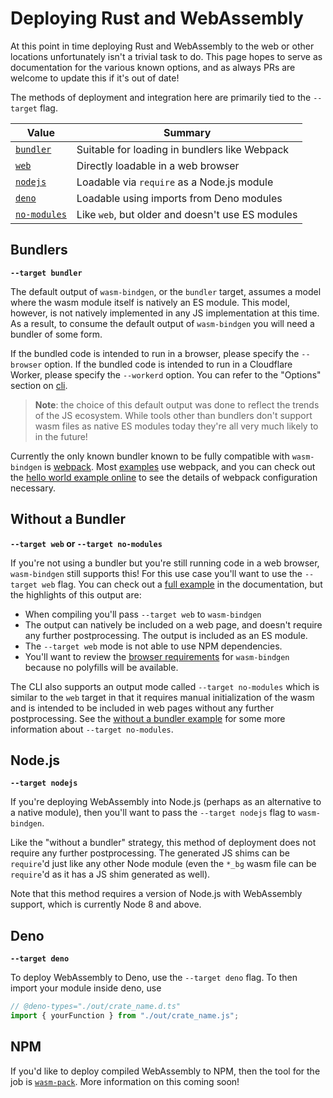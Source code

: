 # Deploying Rust and WebAssembly

At this point in time deploying Rust and WebAssembly to the web or other
locations unfortunately isn't a trivial task to do. This page hopes to serve
as documentation for the various known options, and as always PRs are welcome
to update this if it's out of date!

The methods of deployment and integration here are primarily tied to the
`--target` flag.

| Value           | Summary                                                    |
|-----------------|------------------------------------------------------------|
| [`bundler`]     | Suitable for loading in bundlers like Webpack              |
| [`web`]         | Directly loadable in a web browser                         |
| [`nodejs`]      | Loadable via `require` as a Node.js module                 |
| [`deno`]        | Loadable using imports from Deno modules                   |
| [`no-modules`]  | Like `web`, but older and doesn't use ES modules           |

[`bundler`]: #bundlers
[`web`]: #without-a-bundler
[`no-modules`]: #without-a-bundler
[`nodejs`]: #nodejs
[`deno`]: #deno

## Bundlers

**`--target bundler`**

The default output of `wasm-bindgen`, or the `bundler` target, assumes a model
where the wasm module itself is natively an ES module. This model, however, is not
natively implemented in any JS implementation at this time. As a result, to
consume the default output of `wasm-bindgen` you will need a bundler of some
form.

If the bundled code is intended to run in a browser, please specify the `--browser` option.
If the bundled code is intended to run in a Cloudflare Worker, please specify the `--workerd` option.
You can refer to the "Options" section on [cli](./cli.md#options).

> **Note**: the choice of this default output was done to reflect the trends of
> the JS ecosystem. While tools other than bundlers don't support wasm files as
> native ES modules today they're all very much likely to in the future!

Currently the only known bundler known to be fully compatible with
`wasm-bindgen` is [webpack]. Most [examples] use webpack, and you can check out
the [hello world example online] to see the details of webpack configuration
necessary.

[webpack]: https://webpack.js.org/
[examples]: ../examples/index.html
[hello world example online]: ../examples/hello-world.html

## Without a Bundler

**`--target web` or `--target no-modules`**

If you're not using a bundler but you're still running code in a web browser,
`wasm-bindgen` still supports this! For this use case you'll want to use the
`--target web` flag. You can check out a [full example][nomex] in the
documentation, but the highlights of this output are:

* When compiling you'll pass `--target web` to `wasm-bindgen`
* The output can natively be included on a web page, and doesn't require any
  further postprocessing. The output is included as an ES module.
* The `--target web` mode is not able to use NPM dependencies.
* You'll want to review the [browser requirements] for `wasm-bindgen` because
  no polyfills will be available.

[nomex]: ../examples/without-a-bundler.html
[rfc1]: https://github.com/rustwasm/rfcs/pull/6
[rfc2]: https://github.com/rustwasm/rfcs/pull/8
[browser requirements]: browser-support.html

The CLI also supports an output mode called `--target no-modules` which is
similar to the `web` target in that it requires manual initialization of the
wasm and is intended to be included in web pages without any further
postprocessing. See the [without a bundler example][nomex] for some more
information about `--target no-modules`.

## Node.js

**`--target nodejs`**

If you're deploying WebAssembly into Node.js (perhaps as an alternative to a
native module), then you'll want to pass the `--target nodejs` flag to `wasm-bindgen`.

Like the "without a bundler" strategy, this method of deployment does not
require any further postprocessing. The generated JS shims can be `require`'d
just like any other Node module (even the `*_bg` wasm file can be `require`'d
as it has a JS shim generated as well).

Note that this method requires a version of Node.js with WebAssembly support,
which is currently Node 8 and above.

## Deno

**`--target deno`**

To deploy WebAssembly to Deno, use the `--target deno` flag.
To then import your module inside deno, use

```ts
// @deno-types="./out/crate_name.d.ts"
import { yourFunction } from "./out/crate_name.js";
```

## NPM

If you'd like to deploy compiled WebAssembly to NPM, then the tool for the job
is [`wasm-pack`]. More information on this coming soon!

[`wasm-pack`]: https://rustwasm.github.io/docs/wasm-pack/
